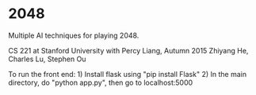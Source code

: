 # 2048
Multiple AI techniques for playing 2048.

CS 221 at Stanford University with Percy Liang, Autumn 2015
Zhiyang He, Charles Lu, Stephen Ou

To run the front end:
	1) Install flask using "pip install Flask"
	2) In the main directory, do "python app.py", then go to localhost:5000
